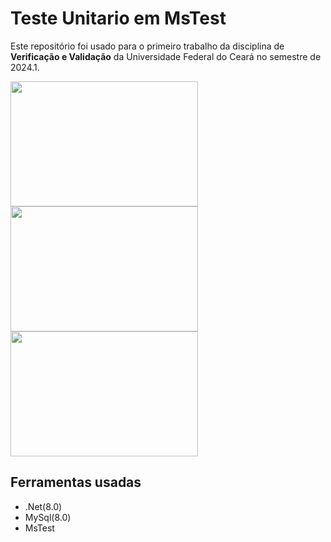 # Teste Unitario em MsTest  

Este repositório foi usado para o primeiro trabalho da disciplina de **Verificação e Validação** da Universidade Federal do Ceará no semestre de 2024.1.

<img src = "https://hermes.dio.me/articles/cover/496931d9-69d6-4956-bb0a-032dd5792ade.png" width="300" height="200">
<img src = "https://www.lambdatest.com/blog/wp-content/uploads/2021/03/MSTest.png" width="300" height="200">
<img src = "https://res.cloudinary.com/appmasters-io/image/upload/v1624744345/mysql_87a2317566.png" width="300" height="200">


## Ferramentas usadas

- .Net(8.0)
- MySql(8.0)
- MsTest

